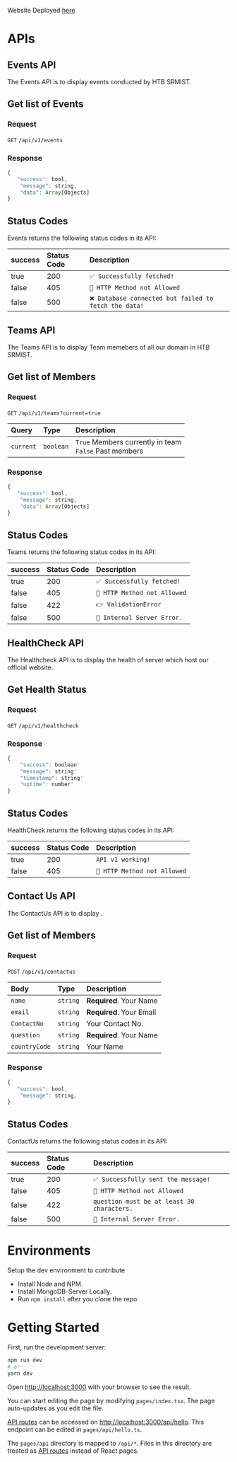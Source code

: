 Website Deployed [here](https://htbsrmist.tech)

# APIs

## Events API

The Events API is to display events conducted by HTB SRMIST.

## Get list of Events

### Request
    
 `GET`  `/api/v1/events`


### Response

```javascript
{
   "success": bool,
    "message": string,
    "data": Array[Objects]
}
```
   


## Status Codes

Events returns the following status codes in its API:

| success | Status Code | Description |
| :--- | :--- | :--- |
| true | 200 | `✅ Successfully fetched!` |
| false | 405 | `🚫 HTTP Method not Allowed` | 
| false | 500 | `❌ Database connected but failed to fetch the data!` | 






## Teams API

The Teams API is to display Team memebers of all our domain in HTB SRMIST.

## Get list of Members

### Request
    
 `GET`  `/api/v1/teams?current=true`


| Query | Type | Description |
| :--- | :--- | :--- |
| `current` | `boolean` | `True` Members currently in team <br/> `False`  Past members |
### Response

```javascript
{
   "success": bool,
    "message": string,
    "data": Array[Objects]
}
```
   


## Status Codes

Teams returns the following status codes in its API:

| success | Status Code | Description |
| :--- | :--- | :--- |
| true | 200 | `✅ Successfully fetched!` |
| false | 405 | `🚫 HTTP Method not Allowed` | 
| false | 422 | `👉 ValidationError` | 
| false | 500 | `🔌 Internal Server Error.` | 





## HealthCheck API

The Healthcheck API is to display the health of server which host our official website.

## Get Health Status

### Request
    
 `GET`  `/api/v1/healthcheck`


### Response

```javascript
{
	"success": boolean'
	"message": string'
	"timestamp": string'
	"uptime": number'
}
```
   


## Status Codes

HealthCheck returns the following status codes in its API:

| success | Status Code | Description |
| :--- | :--- | :--- |
| true | 200 | `API v1 working!` |
| false | 405 | `🚫 HTTP Method not Allowed` | 







## Contact Us API

The ContactUs API is to display .

## Get list of Members

### Request
    
 `POST`  `/api/v1/contactus`


| Body | Type | Description |
| :--- | :--- | :--- |
| `name` | `string` | **Required**. Your Name|
| `email` | `string` | **Required**. Your Email|
| `ContactNo` | `string` | Your Contact No.|
| `question` | `string` | **Required**. Your Name|
| `countryCode` | `string` | Your Name|



### Response

```javascript
{
   "success": bool,
    "message": string,
}
```
   


## Status Codes

ContactUs returns the following status codes in its API:

| success | Status Code | Description |
| :--- | :--- | :--- |
| true | 200 | `✅ Successfully sent the message!` |
| false | 405 | `🚫 HTTP Method not Allowed` | 
| false | 422 | `question must be at least 30 characters. ` | 
| false | 500 | `🔌 Internal Server Error.` | 


# Environments

Setup the dev environment to contribute

-   Install Node and NPM.
-   Install MongoDB-Server Locally.
-   Run `npm install` after you clone the repo.

# Getting Started

First, run the development server:

```bash
npm run dev
# or
yarn dev
```

Open [http://localhost:3000](http://localhost:3000) with your browser to see the result.

You can start editing the page by modifying `pages/index.tsx`. The page auto-updates as you edit the file.

[API routes](https://nextjs.org/docs/api-routes/introduction) can be accessed on [http://localhost:3000/api/hello](http://localhost:3000/api/hello). This endpoint can be edited in `pages/api/hello.ts`.

The `pages/api` directory is mapped to `/api/*`. Files in this directory are treated as [API routes](https://nextjs.org/docs/api-routes/introduction) instead of React pages.
